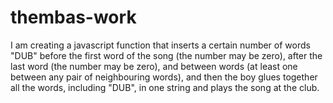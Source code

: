 # thembas-work
I am creating a javascript function that inserts a certain number of words "DUB" before the first word of the song (the number may be zero), after the last word (the number may be zero), and between words (at least one between any pair of neighbouring words), and then the boy glues together all the words, including "DUB", in one string and plays the song at the club.